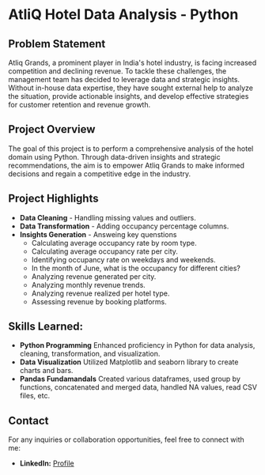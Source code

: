 # AtliQ Hotel Data Analysis - Python

## **Problem Statement**
Atliq Grands, a prominent player in India's hotel industry, is facing increased competition and declining revenue. To tackle these challenges, the management team has decided to leverage data and strategic insights. Without in-house data expertise, they have sought external help to analyze the situation, provide actionable insights, and develop effective strategies for customer retention and revenue growth.

## **Project Overview**
The goal of this project is to perform a comprehensive analysis of the hotel domain using Python. Through data-driven insights and strategic recommendations, the aim is to empower Atliq Grands to make informed decisions and regain a competitive edge in the industry.

## **Project Highlights**
- **Data Cleaning** - Handling missing values and outliers.
- **Data Transformation** - Adding occupancy percentage columns.
- **Insights Generation** - Answeing key quenstions
   - Calculating average occupancy rate by room type.
    - Calculating average occupancy rate per city.
    - Identifying occupancy rate on weekdays and weekends.
    - In the month of June, what is the occupancy for different cities?
    - Analyzing revenue generated per city.
    - Analyzing monthly revenue trends.
    - Analyzing revenue realized per hotel type.
    - Assessing revenue by booking platforms.

## Skills Learned:
- **Python Programming**  Enhanced proficiency in Python for data analysis, cleaning, transformation, and visualization.
- **Data Visualization** Utilized Matplotlib and seaborn library to create charts and bars.
- **Pandas Fundamandals** Created various dataframes, used group by functions, concatenated and merged data, handled NA values, read CSV files, etc.

## **Contact**

For any inquiries or collaboration opportunities, feel free to connect with me:

- **LinkedIn:** [Profile](https://www.linkedin.com/in/naveen-kumar-n-095051195/)

